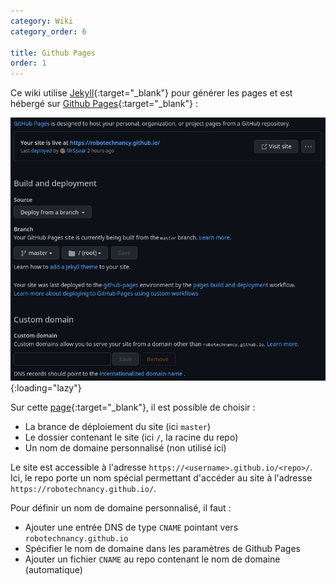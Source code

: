 ```yaml
---
category: Wiki
category_order: 6

title: Github Pages
order: 1
---
```


Ce wiki utilise [Jekyll](https://jekyllrb.com/){:target="_blank"} pour générer les pages et est hébergé sur [Github Pages](https://pages.github.com/){:target="_blank"} :

![Github Pages](/images/Github%20Pages.webp){:loading="lazy"}

Sur cette [page](https://github.com/RobotechNancy/robotechnancy.github.io/settings/pages){:target="_blank"}, il est possible de choisir :
- La brance de déploiement du site (ici `master`)
- Le dossier contenant le site (ici `/`, la racine du repo)
- Un nom de domaine personnalisé (non utilisé ici)

Le site est accessible à l'adresse `https://<username>.github.io/<repo>/`.
Ici, le repo porte un nom spécial permettant d'accéder au site à l'adresse `https://robotechnancy.github.io/`.

Pour définir un nom de domaine personnalisé, il faut :
- Ajouter une entrée DNS de type `CNAME` pointant vers `robotechnancy.github.io`
- Spécifier le nom de domaine dans les paramètres de Github Pages
- Ajouter un fichier `CNAME` au repo contenant le nom de domaine (automatique)
